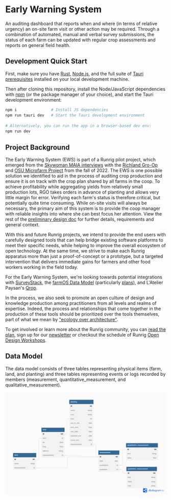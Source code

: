 # Early Warning System
An auditing dashboard that reports when and where (in terms of relative urgency) an on-site farm visit or other action may be required. Through a combination of automated, manual and verbal survey submissions, the status of each farm can be updated with regular crop assessments and reports on general field health.

## Development Quick Start
First, make sure you have [Rust], [Node.js], and the full suite of [Tauri prerequisites] installed on your local development machine.

Then after cloning this repository, install the Node/JavaScript dependencies with [npm] (or the package manager of your choice), and start the Tauri development environment:

```sh
npm i               # Install JS dependencies
npm run tauri dev   # Start the Tauri development environment

# Alternatively, you can run the app in a browser-based dev env:
npm run dev
```

## Project Background
The Early Warning System (EWS) is part of a Runrig pilot project, which emerged from the [Skywoman MAIA interviews] with the [Richland Gro-Op] and [OSU Microfarm Project] from the fall of 2022. The EWS is one possible solution we identified to aid in the process of auditing crop production and ensure it is on track with the crop plan shared by all farms in the coop. To achieve profitability while aggregating yields from relatively small production lots, RGO takes orders in advance of planting and allows very little margin for error. Verifying each farm's status is therefore critical, but potentially quite time consuming. While on-site visits will always be necessary, the primary aim of this system is to provide the coop manager with reliable insights into where she can best focus her attention. View the rest of the [preliminary design doc] for further details, requirements and general context.

With this and future Runrig projects, we intend to provide the end users with carefully designed tools that can help bridge existing software platforms to meet their specific needs, while helping to improve the overall ecosystem of open technology. At the same time, we strive to make each Runrig apparatus more than just a proof-of-concept or a prototype, but a targeted intervention that delivers immediate gains for farmers and other food workers working in the field today.

For the Early Warning System, we're looking towards potential integrations with [SurveyStack], the [farmOS Data Model] (particularly [plans]), and L'Atelier Paysan's [Qrop].

In the process, we also seek to promote an open culture of design and knowledge production among practitioners from all levels and realms of expertise. Indeed, the process and relationships that come together in the production of these tools should be prioritized over the tools themselves, part of what we mean by ["ecology over architecture"].

To get involved or learn more about the Runrig community, you can [read the plan], sign up for our [newsletter] or checkout the schedule of Runrig [Open Design Workshops].

## Data Model
The data model consists of three tables representing physical items (farm, land, and planting) and three tables representing events or logs recorded by members (measurement, quantitative_measurement, and qualitative_measurement).

![Data model of the RGO app](images/data_model.png)

[Skywoman MAIA interviews]: https://github.com/skywoman/multifarm-aggregation-info-arch
[Richland Gro-Op]: https://richlandgro-op.com/
[OSU Microfarm Project]: https://osumarion.osu.edu/alumni-initiatives/initiatives/microfarm.html
[preliminary design doc]: https://github.com/runrig-coop/open-design-workshops/blob/c1f588d92bf1627dce6f5b80ab9eceacef0630a5/rgo-crop-plan-auditing/README.md
[SurveyStack]: https://surveystack.io
[farmOS Data Model]: https://farmos.org/model
[plans]: https://farmos.org/model/type/plan
[Qrop]: https://qrop.frama.io/
["ecology over architecture"]: https://runrig.org/overview.html#ecology-over-architecture
[read the plan]: https://runrig.org/overview.html
[newsletter]: https://buttondown.email/runrig
[Open Design Workshops]: https://github.com/runrig-coop/open-design-workshops
[Rust]: https://www.rust-lang.org/
[Node.js]: https://nodejs.org/
[Tauri prerequisites]: https://tauri.app/v1/guides/getting-started/prerequisites
[npm]: https://www.npmjs.com/
